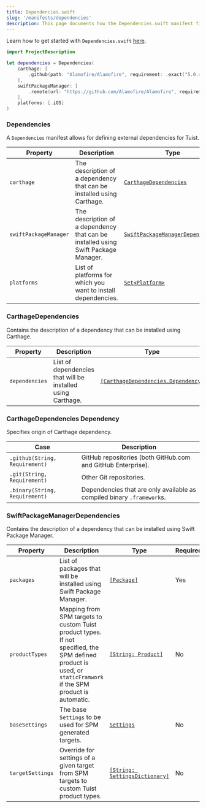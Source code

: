 ```yaml
---
title: Dependencies.swift
slug: '/manifests/dependencies'
description: This page documents how the Dependencies.swift manifest file can be used to define the contract between the dependency managers and Tuist.
---
```


Learn how to get started with `Dependencies.swift` [here](../guides/third-party-dependencies/).

```swift
import ProjectDescription

let dependencies = Dependencies(
    carthage: [
        .github(path: "Alamofire/Alamofire", requirement: .exact("5.0.4")),
    ],
    swiftPackageManager: [
        .remote(url: "https://github.com/Alamofire/Alamofire", requirement: .upToNextMajor(from: "5.0.0")),
    ],
    platforms: [.iOS]
)
```

### Dependencies

A `Dependencies` manifest allows for defining external dependencies for Tuist.

| Property              | Description                                                                        | Type                                                                     | Required | Default                  |
| --------------------- | ---------------------------------------------------------------------------------- | ------------------------------------------------------------------------ | -------- | ------------------------ |
| `carthage`            | The description of a dependency that can be installed using Carthage.              | [`CarthageDependencies`](#carthage-dependencies)                         | No       | `nil`                    |
| `swiftPackageManager` | The description of a dependency that can be installed using Swift Package Manager. | [`SwiftPackageManagerDependencies`](#swift-package-manager-dependencies) | No       | `nil`                    |
| `platforms`           | List of platforms for which you want to install dependencies.                      | [`Set<Platform>`](../manifests/project#platform)                           | No       | `Set(Platform.allCases)` |

### CarthageDependencies

Contains the description of a dependency that can be installed using Carthage.

| Property       | Description                                                 | Type                                                                     | Required | Default |
| -------------- | ----------------------------------------------------------- | ------------------------------------------------------------------------ | -------- | ------- |
| `dependencies` | List of dependencies that will be installed using Carthage. | [`[CarthageDependencies.Dependency]`](#carthage-dependencies-dependency) | Yes      |         |

### CarthageDependencies Dependency

Specifies origin of Carthage dependency.

| Case                           | Description                                                            |
| ------------------------------ | ---------------------------------------------------------------------- |
| `.github(String, Requirement)` | GitHub repositories (both GitHub.com and GitHub Enterprise).           |
| `.git(String, Requirement)`    | Other Git repositories.                                                |
| `.binary(String, Requirement)` | Dependencies that are only available as compiled binary `.framework`s. |

### SwiftPackageManagerDependencies

Contains the description of a dependency that can be installed using Swift Package Manager.

| Property         | Description                                                                                                                                                     | Type                                                                    | Required | Default     |
| ---------------- | --------------------------------------------------------------------------------------------------------------------------------------------------------------- | ----------------------------------------------------------------------  | -------- | ----------- |
| `packages`       | List of packages that will be installed using Swift Package Manager.                                                                                            | [`[Package]`](../manifests/project#package)                               | Yes      |             |
| `productTypes`   | Mapping from SPM targets to custom Tuist product types. If not specified, the SPM defined product is used, or `staticFramwork` if the SPM product is automatic. | [`[String: Product]`](../manifests/project#product)                       | No       | [:]         |
| `baseSettings`   | The base `Settings` to be used for SPM generated targets.                                                                                                       | [`Settings`](../manifests/project#settings)                               | No       | .settings() |
| `targetSettings` | Override for settings of a given target from SPM targets to custom Tuist product types.                                                                         | [`[String: SettingsDictionary]`](../manifests/project#settingsdictionary) | No       | [:]         |
